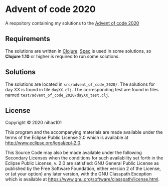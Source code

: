 # Advent of code 2020
A reopsitory containing my solutions to the [Advent of code 2020](https://adventofcode.com)

## Requirements
The solutions are written in [Clojure](https://clojure.org). [Spec](https://clojure.org/guides/spec) is used in some solutions, so **Clojure 1.10** or higher is required to run some solutions.

## Solutions
The solutions are located in `src/advent_of_code_2020/`. The solutions for day XX is found in file `dayXX.clj`. The corresponding test are found in files named `test/advent_of_code_2020/dayXX_test.clj`.

## License

Copyright © 2020 nihas101

This program and the accompanying materials are made available under the
terms of the Eclipse Public License 2.0 which is available at
http://www.eclipse.org/legal/epl-2.0.

This Source Code may also be made available under the following Secondary
Licenses when the conditions for such availability set forth in the Eclipse
Public License, v. 2.0 are satisfied: GNU General Public License as published by
the Free Software Foundation, either version 2 of the License, or (at your
option) any later version, with the GNU Classpath Exception which is available
at https://www.gnu.org/software/classpath/license.html.
